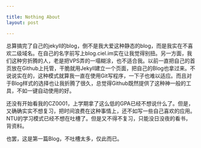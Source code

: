 ```yaml
---

title: Nothing About
layout: post

---
```


总算搞完了自己的jekyll的blog，倒不是我大爱这种静态的blog，而是我实在不喜欢二级域名。在自己的名字前写上blog.ciel.im实在让我觉得别扭。另一方面，我们这种穷折腾的人，老是把VPS弄的一塌糊涂，也不适合我。以前一直把自己的首页放在Github上托管，干脆就用Jekyll建立一个页面，把自己的Blog也拿过来。不说说实在的，这种模式就算我一直在使用Git写程序，一下子也难以适应。而且对于Blog样式的选择也让我折腾了很久，总觉得Github既然提供了这种神一般的工具，不如一键自动使用的好。

还没有开始看我的CZ0001，上学期拿了这么低的GPA已经不想说什么了。但是，又确确实实不想复习，把时间浪费在这种事情上，还不如写一些自己喜欢的应用。NTU的学习模式已经不想在吐槽了。但是又不得不复习，只能没日没夜的看书，背资料。

也罢，这是第一篇Blog，不吐槽太多，仅此而已。